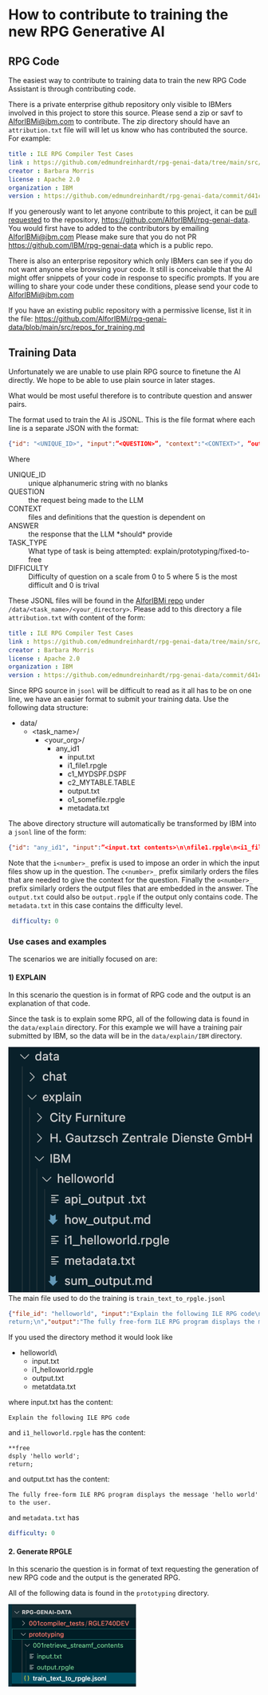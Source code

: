 # How to contribute to training the new RPG Generative AI

## RPG Code

The easiest way to contribute to training data to train the new RPG Code Assistant is through contributing code.

There is a private enterprise github repository only visible to IBMers involved in this project to store this source.
Please send a zip or savf to <AIforIBMi@ibm.com> to contribute.  The zip directory should have an `attribution.txt` file will will let us know who has contributed the source.  For example:

```yaml
title : ILE RPG Compiler Test Cases
link : https://github.com/edmundreinhardt/rpg-genai-data/tree/main/src/001compiler_tests/
creator : Barbara Morris
license : Apache 2.0
organization : IBM
version : https://github.com/edmundreinhardt/rpg-genai-data/commit/d41c5d45a58653d7d12958be6c2b739cb5d7e902
```

If you generously want to let anyone contribute to this project, it can be [pull requested](https://docs.github.com/en/pull-requests/collaborating-with-pull-requests/proposing-changes-to-your-work-with-pull-requests/creating-a-pull-request) to the repository, <https://github.com/AIforIBMi/rpg-genai-data>.  You would first have to added to the contributors by emailing <AIforIBMi@ibm.com>
Please make sure that you do not PR <https://github.com/IBM/rpg-genai-data> which is a public repo.

There is also an enterprise repository which only IBMers can see if you do not want anyone else browsing your code. It still is conceivable that the AI might offer snippets of your code in response to specific prompts.  If you are willing to share your code under these conditions, please send your code to <AIforIBMi@ibm.com>

If you have an existing public repository with a permissive license, list it in the file:
<https://github.com/AIforIBMi/rpg-genai-data/blob/main/src/repos_for_training.md>

## Training Data

Unfortunately we are unable to use plain RPG source to finetune the AI directly. We hope to be able to use plain source in later stages.

What would be most useful therefore is to contribute question and answer pairs.

The format used to train the AI is JSONL.  This is the file format where each line is a separate JSON with the format:

```json
{"id": "<UNIQUE_ID>", "input":”<QUESTION>”, "context":"<CONTEXT>", ”output”:”<ANSWER>”, "task":"<TASK>", "difficulty" : "<DIFFICULTY>"}
```

Where
<dl>
<dt>UNIQUE_ID</dt>
<dd>unique alphanumeric string with no blanks<dd>
<dt>QUESTION</dt>
<dd>the request being made to the LLM</dd>
<dt>CONTEXT</dt>
<dd>files and definitions that the question is dependent on</dd>
<dt>ANSWER</dt>
<dd>the response that the LLM *should* provide</dd>
<dt>TASK_TYPE</dt>
<dd>What type of task is being attempted: explain/prototyping/fixed-to-free</dd>
<dt>DIFFICULTY</dt>
<dd>Difficulty of question on a scale from 0 to 5 where 5 is the most difficult and 0 is trival</dd>
</dl>

These JSONL files will be found in the [AIforIBMi repo](https://github.com/AIforIBMi/rpg-genai-data) under
```/data/<task_name>/<your_directory>```.
Please add to this directory a file `attribution.txt` with content of the form:

```yaml
title : ILE RPG Compiler Test Cases
link : https://github.com/edmundreinhardt/rpg-genai-data/tree/main/src/001compiler_tests/
creator : Barbara Morris
license : Apache 2.0
organization : IBM
version : https://github.com/edmundreinhardt/rpg-genai-data/commit/d41c5d45a58653d7d12958be6c2b739cb5d7e902
```

Since RPG source in `jsonl` will be difficult to read as it all has to be on one line, we have an easier format to submit your training data.  Use the following data structure:

- data/
  - <task_name>/
    - <your_org>/
      - any_id1
        - input.txt
        - i1_file1.rpgle
        - c1_MYDSPF.DSPF
        - c2_MYTABLE.TABLE
        - output.txt
        - o1_somefile.rpgle
        - metadata.txt

The above directory structure will automatically be transformed by IBM into a `jsonl` line of the form:

```json
{"id": "any_id1", "input":”<input.txt contents>\n\nfile1.rpgle\n<i1_file1.rpgle contents>”, "context”: "MYDSPF.DSPF<c1_MYDSPF.DSPF contents>\n\nMYTABLE.TABLE\n<i3_MYTABLE.TABLE contents>", ”output”: ”<output.txt contents>\n\nsomefile.rpgle\no1_somefile.rpgle contents”, "task":"<task_name>", "difficulty":0}
```

Note that the `i<number>_` prefix is used to impose an order in which the input files show up in the question.  The `c<number>_` prefix similarly orders the files that are needed to give the context for the question. Finally the `o<number>_` prefix similarly orders the output files that are embedded in the answer.  The `output.txt` could also be `output.rpgle` if the output only contains code.  The `metadata.txt` in this case contains the difficulty level.

```yaml
 difficulty: 0
```

### Use cases and examples

The scenarios we are initially focused on are:

#### 1) EXPLAIN

In this scenario the question is in format of RPG code and the output is an explanation of that code.

Since the task is to explain some RPG, all of the following data is found in the `data/explain` directory.
For this example we will have a training pair submitted by IBM, so the data will be in the `data/explain/IBM` directory.

![alt text](media/explain_structure.png)
The main file used to do the training is `train_text_to_rpgle.jsonl`

```json
{"file_id": "helloworld", "input":"Explain the following ILE RPG code\n\nhelloworld.rpgle\n**free;\ndsply ‘hello world’;\n
return;\n","output":"The fully free-form ILE RPG program displays the message ‘hello world’ to the user."}
```

If you used the directory method it would look like

- helloworld\
  - input.txt
  - i1_helloworld.rpgle
  - output.txt
  - metatdata.txt

where input.txt has the content:

```text
Explain the following ILE RPG code
```

and `i1_helloworld.rpgle` has the content:

```rpgle
**free
dsply 'hello world';
return;
```

and output.txt has the content:

```text
The fully free-form ILE RPG program displays the message 'hello world' to the user.
```

and `metadata.txt` has

```yaml
difficulty: 0
```

#### 2. Generate RPGLE

In this scenario the question is in format of text requesting the generation of new RPG code and the output is the generated RPG.

All of the following data is found in the `prototyping` directory.

![alt text](media/proto_structure.png)
